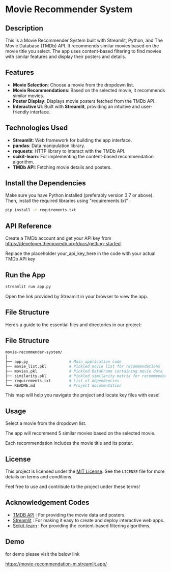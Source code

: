 # Movie Recommender System

## Description

This is a Movie Recommender System built with Streamlit, Python, and The Movie Database (TMDb) API. It recommends similar movies based on the movie title you select. The app uses content-based filtering to find movies with similar features and display their posters and details.

## Features

- **Movie Selection**: Choose a movie from the dropdown list.
- **Movie Recommendations**: Based on the selected movie, it recommends similar movies.
- **Poster Display**: Displays movie posters fetched from the TMDb API.
- **Interactive UI**: Built with **Streamlit**, providing an intuitive and user-friendly interface.

## Technologies Used

- **Streamlit**: Web framework for building the app interface.
- **pandas**: Data manipulation library.
- **requests**: HTTP library to interact with the TMDb API.
- **scikit-learn**: For implementing the content-based recommendation algorithm.
- **TMDb API**: Fetching movie details and posters.


## Install the Dependencies

Make sure you have Python installed (preferably version 3.7 or above). Then, install the required libraries using "requirements.txt" :

```bash
pip install -r requirements.txt
```


## API Reference

Create a TMDb account and get your API key from https://developer.themoviedb.org/docs/getting-started.

Replace the placeholder your_api_key_here in the code with your actual TMDb API key

## Run the App


```bash
streamlit run app.py
```
Open the link provided by Streamlit in your browser to view the app.

## File Structure

Here’s a guide to the essential files and directories in our project:

## File Structure

```bash
movie-recommender-system/
│
├── app.py                  # Main application code
├── movie_list.pkl          # Pickled movie list for recommendations
├── movies.pkl              # Pickled DataFrame containing movie data
├── similarity.pkl          # Pickled similarity matrix for recommendations
├── requirements.txt        # List of dependencies
└── README.md               # Project documentation
```


This map will help you navigate the project and locate key files with ease!

## Usage

Select a movie from the dropdown list.

The app will recommend 5 similar movies based on the selected movie.

Each recommendation includes the movie title and its poster.

## License

This project is licensed under the [MIT License](LICENSE). See the `LICENSE` file for more details on terms and conditions.

Feel free to use and contribute to the project under these terms!

## Acknowledgement Codes

- [TMDB API](https://developer.themoviedb.org/docs/getting-started) : For providing the movie data and posters.
- [Streamlit](https://docs.streamlit.io/) : For making it easy to create and deploy interactive web apps.
- [Scikit-learn](https://scikit-learn.org/stable/index.html) : For providing the content-based filtering algorithms.

## Demo

for demo please visit the below link

https://movie-recommendation-m.streamlit.app/
